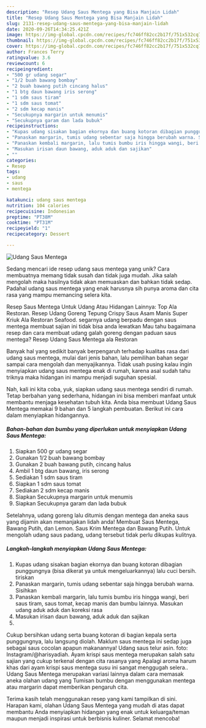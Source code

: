 ```yaml
---
description: "Resep Udang Saus Mentega yang Bisa Manjain Lidah"
title: "Resep Udang Saus Mentega yang Bisa Manjain Lidah"
slug: 2131-resep-udang-saus-mentega-yang-bisa-manjain-lidah
date: 2020-09-26T14:34:25.421Z
image: https://img-global.cpcdn.com/recipes/fc746ff82cc2b17f/751x532cq70/udang-saus-mentega-foto-resep-utama.jpg
thumbnail: https://img-global.cpcdn.com/recipes/fc746ff82cc2b17f/751x532cq70/udang-saus-mentega-foto-resep-utama.jpg
cover: https://img-global.cpcdn.com/recipes/fc746ff82cc2b17f/751x532cq70/udang-saus-mentega-foto-resep-utama.jpg
author: Frances Terry
ratingvalue: 3.6
reviewcount: 6
recipeingredient:
- "500 gr udang segar"
- "1/2 buah bawang bombay"
- "2 buah bawang putih cincang halus"
- "1 btg daun bawang iris serong"
- "1 sdm saus tiram"
- "1 sdm saus tomat"
- "2 sdm kecap manis"
- "Secukupnya margarin untuk menumis"
- "Secukupnya garam dan lada bubuk"
recipeinstructions:
- "Kupas udang sisakan bagian ekornya dan buang kotoran dibagian punggungnya (bisa dikerat ya untuk mengeluarkannya) lalu cuci bersih. tiriskan"
- "Panaskan margarin, tumis udang sebentar saja hingga berubah warna. Sisihkan"
- "Panaskan kembali margarin, lalu tumis bumbu iris hingga wangi, beri saus tiram, saus tomat, kecap manis dan bumbu lainnya. Masukan udang aduk aduk dan koreksi rasa"
- "Masukan irisan daun bawang, aduk aduk dan sajikan"
- ""
categories:
- Resep
tags:
- udang
- saus
- mentega

katakunci: udang saus mentega 
nutrition: 104 calories
recipecuisine: Indonesian
preptime: "PT38M"
cooktime: "PT31M"
recipeyield: "1"
recipecategory: Dessert

---
```



![Udang Saus Mentega](https://img-global.cpcdn.com/recipes/fc746ff82cc2b17f/751x532cq70/udang-saus-mentega-foto-resep-utama.jpg)

Sedang mencari ide resep udang saus mentega yang unik? Cara membuatnya memang tidak susah dan tidak juga mudah. Jika salah mengolah maka hasilnya tidak akan memuaskan dan bahkan tidak sedap. Padahal udang saus mentega yang enak harusnya sih punya aroma dan cita rasa yang mampu memancing selera kita.

Resep Saus Mentega Untuk Udang Atau Hidangan Lainnya: Top Ala Restoran. Resep Udang Goreng Tepung Crispy Saus Asam Manis Super Kriuk Ala Restoran Seafood. segarnya udang berpadu dengan saus mentega membuat sajian ini tidak bisa anda lewatkan Mau tahu bagaimana resep dan cara membuat udang galah goreng dengan paduan saus mentega? Resep Udang Saus Mentega ala Restoran

Banyak hal yang sedikit banyak berpengaruh terhadap kualitas rasa dari udang saus mentega, mulai dari jenis bahan, lalu pemilihan bahan segar sampai cara mengolah dan menyajikannya. Tidak usah pusing kalau ingin menyiapkan udang saus mentega enak di rumah, karena asal sudah tahu triknya maka hidangan ini mampu menjadi suguhan spesial.


Nah, kali ini kita coba, yuk, siapkan udang saus mentega sendiri di rumah. Tetap berbahan yang sederhana, hidangan ini bisa memberi manfaat untuk membantu menjaga kesehatan tubuh kita. Anda bisa membuat Udang Saus Mentega memakai 9 bahan dan 5 langkah pembuatan. Berikut ini cara dalam menyiapkan hidangannya.

<!--inarticleads1-->

##### Bahan-bahan dan bumbu yang diperlukan untuk menyiapkan Udang Saus Mentega:

1. Siapkan 500 gr udang segar
1. Gunakan 1/2 buah bawang bombay
1. Gunakan 2 buah bawang putih, cincang halus
1. Ambil 1 btg daun bawang, iris serong
1. Sediakan 1 sdm saus tiram
1. Siapkan 1 sdm saus tomat
1. Sediakan 2 sdm kecap manis
1. Siapkan Secukupnya margarin untuk menumis
1. Siapkan Secukupnya garam dan lada bubuk


Setelahnya, udang goreng lalu ditumis dengan mentega dan aneka saus yang dijamin akan memanjakan lidah anda! Membuat Saus Mentega, Bawang Putih, dan Lemon. Saus Krim Mentega dan Bawang Putih. Untuk mengolah udang saus padang, udang tersebut tidak perlu dikupas kulitnya. 

<!--inarticleads2-->

##### Langkah-langkah menyiapkan Udang Saus Mentega:

1. Kupas udang sisakan bagian ekornya dan buang kotoran dibagian punggungnya (bisa dikerat ya untuk mengeluarkannya) lalu cuci bersih. tiriskan
1. Panaskan margarin, tumis udang sebentar saja hingga berubah warna. Sisihkan
1. Panaskan kembali margarin, lalu tumis bumbu iris hingga wangi, beri saus tiram, saus tomat, kecap manis dan bumbu lainnya. Masukan udang aduk aduk dan koreksi rasa
1. Masukan irisan daun bawang, aduk aduk dan sajikan
1. 


Cukup bersihkan udang serta buang kotoran di bagian kepala serta punggungnya, lalu langsung diolah. Maklum saus mentega ini sedap juga sebagai saus cocolan apapun makanannya! Udang saus telur asin. foto: Instagram/@harisyadiah. Ayam krispi saus mentega merupakan salah satu sajian yang cukup terkenal dengan cita rasanya yang Apalagi aroma harum khas dari ayam krispi saus mentega susu ini sangat menggugah selera.. Udang Saus Mentega merupakan variasi lainnya dalam cara memasak aneka olahan udang yang Tumisan bumbu dengan menggunakan mentega atau margarin dapat memberikan pengaruh cita. 

Terima kasih telah menggunakan resep yang kami tampilkan di sini. Harapan kami, olahan Udang Saus Mentega yang mudah di atas dapat membantu Anda menyiapkan hidangan yang enak untuk keluarga/teman maupun menjadi inspirasi untuk berbisnis kuliner. Selamat mencoba!

